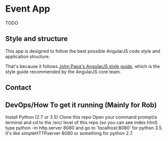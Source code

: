 # Event App

TODO

## Style and structure

This app is designed to follow the best possible AngularJS code style and application structure.

That's because it follows [John Papa's AngularJS style guide](https://github.com/johnpapa/angular-styleguide),
which is the style guide recommended by the AngularJS core team.


## Contact

## DevOps/How To get it running (Mainly for Rob)

Install Python (2.7 or 3.5)
Clone this repo
Open your command prompt/a terminal and cd to the /src/ level of this repo (so you can see index.html)
type python -m http.server 8080 and go to 'localhost:8080' for python 3.5. It's like simpleHTTPserver 8080 or something
for python 2.7. 